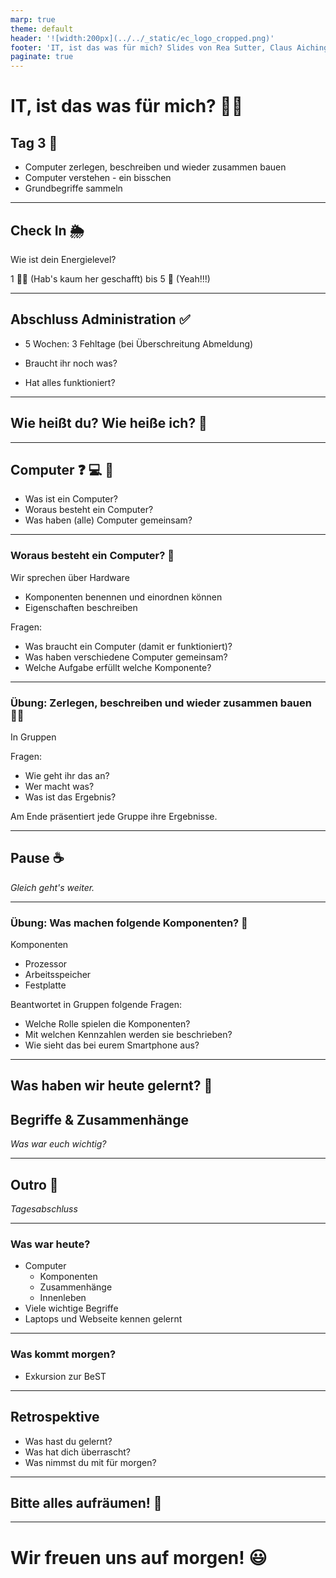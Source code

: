 ```yaml
---
marp: true
theme: default
header: '![width:200px](../../_static/ec_logo_cropped.png)'
footer: 'IT, ist das was für mich? Slides von Rea Sutter, Claus Aichinger & Olga Drewitz (it-orientation@everyonecodes.io)'
paginate: true
---
```


# IT, ist das was für mich? 👩‍💻

## Tag 3 🎈

- Computer zerlegen, beschreiben und wieder zusammen bauen
- Computer verstehen - ein bisschen
- Grundbegriffe sammeln

---

## Check In 🌦️

Wie ist dein Energielevel?

1 🧟‍♀️ (Hab's kaum her geschafft) bis 5 🥳 (Yeah!!!)

---

## Abschluss Administration ✅

- 5 Wochen: 3 Fehltage (bei Überschreitung Abmeldung)

- Braucht ihr noch was?
- Hat alles funktioniert?

---

## Wie heißt du? Wie heiße ich? 💬

---

## Computer ❓ 💻 👀

- Was ist ein Computer?
- Woraus besteht ein Computer?
- Was haben (alle) Computer gemeinsam?

---

### Woraus besteht ein Computer? 🤔

Wir sprechen über Hardware

- Komponenten benennen und einordnen können
- Eigenschaften beschreiben

Fragen:

- Was braucht ein Computer (damit er funktioniert)?
- Was haben verschiedene Computer gemeinsam?
- Welche Aufgabe erfüllt welche Komponente?

---

### Übung: Zerlegen, beschreiben und wieder zusammen bauen 🏋️‍♀️

In Gruppen

Fragen:

- Wie geht ihr das an?
- Wer macht was?
- Was ist das Ergebnis?

Am Ende präsentiert jede Gruppe ihre Ergebnisse.

---

## Pause ☕

*Gleich geht's weiter.*

---

### Übung: Was machen folgende Komponenten? 🧗

Komponenten

- Prozessor
- Arbeitsspeicher
- Festplatte

Beantwortet in Gruppen folgende Fragen:

- Welche Rolle spielen die Komponenten?
- Mit welchen Kennzahlen werden sie beschrieben?
- Wie sieht das bei eurem Smartphone aus?

---

## Was haben wir heute gelernt? 📝

## Begriffe & Zusammenhänge

*Was war euch wichtig?*

---

## Outro 🌆

*Tagesabschluss*

---

### Was war heute?

- Computer
  - Komponenten
  - Zusammenhänge
  - Innenleben
- Viele wichtige Begriffe
- Laptops und Webseite kennen gelernt

---

### Was kommt morgen?

- Exkursion zur BeST

---

## Retrospektive

- Was hast du gelernt?
- Was hat dich überrascht?
- Was nimmst du mit für morgen?

---

## Bitte alles aufräumen! 🧹

---

# Wir freuen uns auf morgen! 😃
